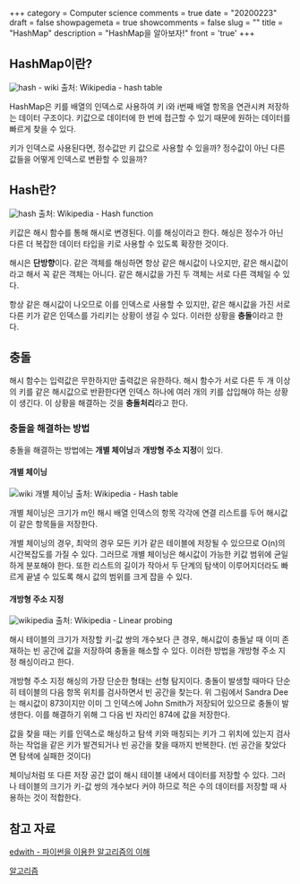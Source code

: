 +++
category = Computer science
comments = true
date = "20200223"
draft = false
showpagemeta = true
showcomments = false
slug = ""
title = "HashMap"
description = "HashMap을 알아보자!"
front = 'true'
+++

## HashMap이란?

![hash - wiki](https://upload.wikimedia.org/wikipedia/commons/thumb/7/7d/Hash_table_3_1_1_0_1_0_0_SP.svg/630px-Hash_table_3_1_1_0_1_0_0_SP.svg.png)
출처: Wikipedia - hash table

HashMap은 키를 배열의 인덱스로 사용하여 키 i와 i번째 배열 항목을 연관시켜 저장하는 데이터 구조이다. 키값으로 데이터에 한 번에 접근할 수 있기 때문에 원하는 데이터를 빠르게 찾을 수 있다.

키가 인덱스로 사용된다면, 정수값만 키 값으로 사용할 수 있을까? 정수값이 아닌 다른 값들을 어떻게 인덱스로 변환할 수 있을까?

## Hash란?

![hash](https://upload.wikimedia.org/wikipedia/commons/thumb/5/58/Hash_table_4_1_1_0_0_1_0_LL.svg/480px-Hash_table_4_1_1_0_0_1_0_LL.svg.png)
출처: Wikipedia - Hash function

키값은 해시 함수를 통해 해시로 변경된다. 이를 해싱이라고 한다.
해싱은 정수가 아닌 다른 더 복잡한 데이터 타입을 키로 사용할 수 있도록 확장한 것이다.

해시은 **단방향**이다. 같은 객체를 해싱하면 항상 같은 해시값이 나오지만, 같은 해시값이라고 해서 꼭 같은 객체는 아니다. 같은 해시값을 가진 두 객체는 서로 다른 객체일 수 있다.

항상 같은 해시값이 나오므로 이를 인덱스로 사용할 수 있지만, 같은 해시값을 가진 서로 다른 키가 같은 인덱스를 가리키는 상황이 생길 수 있다.
이러한 상황을 **충돌**이라고 한다.

## 충돌

해시 함수는 입력값은 무한하지만 출력값은 유한하다. 해시 함수가 서로 다른 두 개 이상의 키를 같은 해시값으로 반환한다면 인덱스 하나에 여러 개의 키를 삽입해야 하는 상황이 생긴다. 이 상황을 해결하는 것을 **충돌처리**라고 한다.

### 충돌을 해결하는 방법

충돌을 해결하는 방법에는 **개별 체이닝**과 **개방형 주소 지정**이 있다.

#### 개별 체이닝

![wiki 개별 체이닝](https://upload.wikimedia.org/wikipedia/commons/thumb/d/d0/Hash_table_5_0_1_1_1_1_1_LL.svg/900px-Hash_table_5_0_1_1_1_1_1_LL.svg.png)
출처: Wikipedia - Hash table

개별 체이닝은 크기가 m인 해시 배열 인덱스의 항목 각각에 연결 리스트를 두어 해시값이 같은 항목들을 저장한다.

개별 체이닝의 경우, 최악의 경우 모든 키가 같은 테이블에 저장될 수 있으므로 O(n)의 시간복잡도를 가질 수 있다.
그러므로 개별 체이닝은 해시값이 가능한 키값 범위에 균일하게 분포해야 한다. 또한 리스트의 길이가 작아서 두 단계의 탐색이 이루어지더라도 빠르게 끝낼 수 있도록 해시 값의 범위를 크게 잡을 수 있다.

#### 개방형 주소 지정

![wikipedia](https://upload.wikimedia.org/wikipedia/commons/thumb/9/90/HASHTB12.svg/600px-HASHTB12.svg.png)
출처: Wikipedia - Linear probing

해시 테이블의 크기가 저장할 키-값 쌍의 개수보다 큰 경우, 해시값이 충돌날 때 이미 존재하는 빈 공간에 값을 저장하여 충돌을 해소할 수 있다. 이러한 방법을 개방형 주소 지정 해싱이라고 한다.

개방형 주소 지정 해싱의 가장 단순한 형태는 선형 탐지이다. 충돌이 발생할 때마다 단순히 테이블의 다음 항목 위치를 검사하면서 빈 공간을 찾는다.
위 그림에서 Sandra Dee는 해시값이 873이지만 이미 그 인덱스에 John Smith가 저장되어 있으므로 충돌이 발생한다. 이를 해결하기 위해 그 다음 빈 자리인 874에 값을 저장한다.

값을 찾을 때는 키를 인덱스로 해싱하고 탐색 키와 매칭되는 키가 그 위치에 있는지 검사하는 작업을 같은 키가 발견되거나 빈 공간을 찾을 때까지 반복한다. (빈 공간을 찾았다면 탐색에 실패한 것이다)

체이닝처럼 또 다른 저장 공간 없이 해시 테이블 내에서 데이터를 저장할 수 있다. 그러나 테이블의 크기가 키-값 쌍의 개수보다 커야 하므로 적은 수의 데이터를 저장할 때 사용하는 것이 적합한다.

## 참고 자료

[edwith - 파이썬을 이용한 알고리즘의 이해 ](https://www.edwith.org/introalgorithm/lecture/26426/)

[알고리즘](https://www.gilbut.co.kr/book/view?bookcode=BN002341&perdevice=pc)
